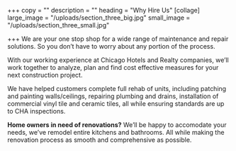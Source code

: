 +++
copy = ""
description = ""
heading = "Why Hire Us"
[collage]
large_image = "/uploads/section_three_big.jpg"
small_image = "/uploads/section_three_small.jpg"

+++
We are your one stop shop for a wide range of maintenance and repair solutions. So you don’t have to worry about any portion of the process.

With our working experience at Chicago Hotels and Realty companies, we’ll work together to analyze, plan and find cost effective measures for your next construction project.

We have helped customers complete full rehab of units, including patching and painting walls/ceilings, repairing plumbing and drains, installation of commercial vinyl tile and ceramic tiles, all while ensuring standards are up to CHA inspections.

**Home owners in need of renovations?** We’ll be happy to accomodate your needs, we’ve remodel entire kitchens and bathrooms. All while making the renovation process as smooth and comprehensive as possible.